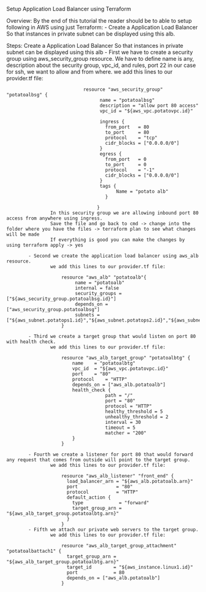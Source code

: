 Setup Application Load Balancer using Terraform

Overview:
		By the end of this tutorial the reader should be to able to setup following in AWS using just Terraform:
			- Create a Application Load Balancer So that instances in private subnet can be displayed using this alb.
			
Steps:
		Create a Application Load Balancer So that instances in private subnet can be displayed using this alb
			- First we have to create a security group using aws_security_group resource. We have to define name is any, description about the security group, vpc_id, and rules, port 22 in our case for ssh, we want to allow and from where.
					we add this lines to our provider.tf file:
								
								resource "aws_security_group" "potatoalbsg" {  
									  name = "potatoalbsg"
									  description = "allow port 80 access"
									  vpc_id = "${aws_vpc.potatovpc.id}"

									  ingress {
										from_port   = 80
										to_port     = 80
										protocol    = "tcp"
										cidr_blocks = ["0.0.0.0/0"]
									  }
									  egress {
										from_port   = 0
										to_port     = 0
										protocol    = "-1"
										cidr_blocks = ["0.0.0.0/0"]
									  }
									  tags {
											Name = "potato alb"
										}
									  
									 }
					In this security group we are allowing inbound port 80 access from anywhere using ingress.
					Save the file and go back to cmd -> change into the folder where you have the files -> terraform plan to see what changes will be made
					If everything is good you can make the changes by using terraform apply -> yes
					
			- Second we create the application load balancer using aws_alb resource.
					we add this lines to our provider.tf file:
					
						resource "aws_alb" "potatoalb"{
							 name = "potatoalb"
							 internal = false
							 security_groups = ["${aws_security_group.potatoalbsg.id}"]
							 depends_on = ["aws_security_group.potatoalbsg"]
							 subnets = ["${aws_subnet.potatops1.id}","${aws_subnet.potatops2.id}","${aws_subnet.potatops3.id}"]
						}
						
			- Third we create a target group that would listen on port 80 with health check.
					we add this lines to our provider.tf file:
					
						resource "aws_alb_target_group" "potatoalbtg" {
							name	= "potatoalbtg"
							vpc_id	= "${aws_vpc.potatovpc.id}"
							port	= "80"
							protocol	= "HTTP"
							depends_on = ["aws_alb.potatoalb"]
							health_check {
										path = "/"
										port = "80"
										protocol = "HTTP"
										healthy_threshold = 5
										unhealthy_threshold = 2
										interval = 30
										timeout = 5
										matcher = "200"
							}
						}
						
			- Fourth we create a listener for port 80 that would forward any request that comes from outside will point to the target group.
					we add this lines to our provider.tf file:

						resource "aws_alb_listener" "front_end" {
						  load_balancer_arn = "${aws_alb.potatoalb.arn}"
						  port              = "80"
						  protocol          = "HTTP"
						  default_action {
							type             = "forward"
							target_group_arn = "${aws_alb_target_group.potatoalbtg.arn}"
						  }
						}
			- Fifth we attach our private web servers to the target group.
					we add this lines to our provider.tf file:

						resource "aws_alb_target_group_attachment" "potatoalbattach1" {
						  target_group_arn = "${aws_alb_target_group.potatoalbtg.arn}"
						  target_id        = "${aws_instance.linux1.id}"
						  port             = 80
						  depends_on = ["aws_alb.potatoalb"]
						}
